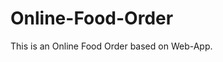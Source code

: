 # Online-Food-Order

This is an Online Food Order based on Web-App.

















































































































































































































































































































































